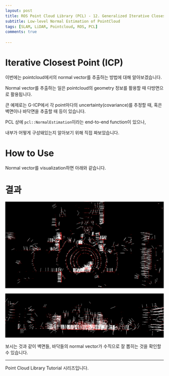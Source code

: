 ```yaml
---
layout: post
title: ROS Point Cloud Library (PCL) - 12. Generalized Iterative Closest Point (G-ICP)
subtitle: Low-level Normal Estimation of PointCloud 
tags: [SLAM, LiDAR, Pointcloud, ROS, PCL]
comments: true

---
```


# Iterative Closest Point (ICP)
이번에는 pointcloud에서의 normal vector를 추출하는 방법에 대해 알아보겠습니다.

Normal vector를 추출하는 일은 pointcloud의 geometry 정보를 활용할 때 다방면으로 활용됩니다.

큰 예제로는 G-ICP에서 각 point마다의 uncertainty(covariance)를 추정할 때, 혹은 벽면이나 바닥면을 추출할 때 등이 있습니다.  

PCL 상에 `pcl::NormalEstimation`이라는 end-to-end function이 있으나,

내부가 어떻게 구성돼있는지 알아보기 위해 직접 짜보았습니다.


# How to Use

<script src="https://gist.github.com/LimHyungTae/f93910f855b7b9981485fc2c95916279.js"></script>

Normal vector를 visualization하면 아래와 같습니다.

# 결과

![normal1](/img/normal_vector1.png)

![normal2](/img/normal_vector2.png)

보시는 것과 같이 벽면들, 바닥들의 normal vector가 수직으로 잘 뽑히는 것을 확인할 수 있습니다.

---

Point Cloud Library Tutorial 시리즈입니다.

